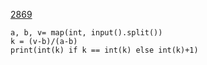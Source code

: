 [2869](https://www.acmicpc.net/problem/2869)

```
a, b, v= map(int, input().split())
k = (v-b)/(a-b)
print(int(k) if k == int(k) else int(k)+1)
```

